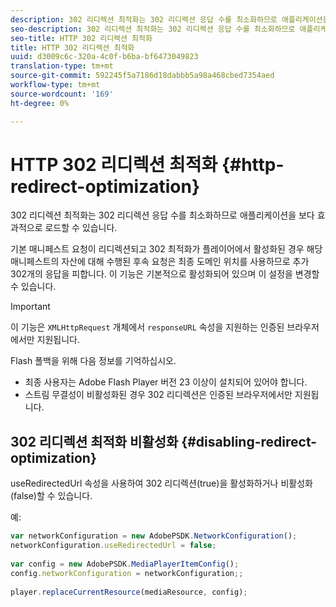 ```yaml
---
description: 302 리디렉션 최적화는 302 리디렉션 응답 수를 최소화하므로 애플리케이션을 보다 효과적으로 로드할 수 있습니다.
seo-description: 302 리디렉션 최적화는 302 리디렉션 응답 수를 최소화하므로 애플리케이션을 보다 효과적으로 로드할 수 있습니다.
seo-title: HTTP 302 리디렉션 최적화
title: HTTP 302 리디렉션 최적화
uuid: d3009c6c-320a-4c0f-b6ba-bf6473049823
translation-type: tm+mt
source-git-commit: 592245f5a7186d18dabbb5a98a468cbed7354aed
workflow-type: tm+mt
source-wordcount: '169'
ht-degree: 0%

---
```



# HTTP 302 리디렉션 최적화 {#http-redirect-optimization}

302 리디렉션 최적화는 302 리디렉션 응답 수를 최소화하므로 애플리케이션을 보다 효과적으로 로드할 수 있습니다.

기본 매니페스트 요청이 리디렉션되고 302 최적화가 플레이어에서 활성화된 경우 해당 매니페스트의 자산에 대해 수행된 후속 요청은 최종 도메인 위치를 사용하므로 추가 302개의 응답을 피합니다. 이 기능은 기본적으로 활성화되어 있으며 이 설정을 변경할 수 있습니다.

>[!IMPORTANT]
>
>이 기능은 `XMLHttpRequest` 개체에서 `responseURL` 속성을 지원하는 인증된 브라우저에서만 지원됩니다.

Flash 폴백을 위해 다음 정보를 기억하십시오.

* 최종 사용자는 Adobe Flash Player 버전 23 이상이 설치되어 있어야 합니다.
* 스트림 무결성이 비활성화된 경우 302 리디렉션은 인증된 브라우저에서만 지원됩니다.

## 302 리디렉션 최적화 비활성화 {#disabling-redirect-optimization}

useRedirectedUrl 속성을 사용하여 302 리디렉션(true)을 활성화하거나 비활성화(false)할 수 있습니다.

예:

```js
var networkConfiguration = new AdobePSDK.NetworkConfiguration(); 
networkConfiguration.useRedirectedUrl = false; 
 
var config = new AdobePSDK.MediaPlayerItemConfig(); 
config.networkConfiguration = networkConfiguration;; 
 
player.replaceCurrentResource(mediaResource, config);
```
